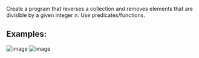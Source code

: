 Create a program that reverses a collection and removes elements that are divisible by a given integer n. Use predicates/functions.

## Examples:

![image](https://user-images.githubusercontent.com/45227327/215848224-b2db7380-1424-432d-b726-595103325d43.png)
![image](https://user-images.githubusercontent.com/45227327/215848281-7c1509cf-3331-46f8-aff2-63b8c0b394ad.png)

